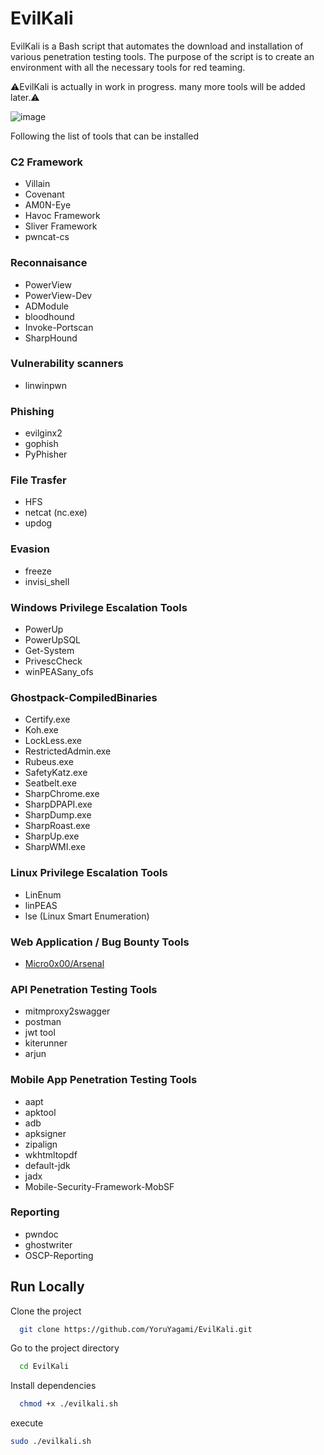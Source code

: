# EvilKali

EvilKali is a Bash script that automates the download and installation of various penetration testing tools. 
The purpose of the script is to create an environment with all the necessary tools for red teaming.

⚠️EvilKali is actually in work in progress. many more tools will be added later.⚠️

![image](https://github.com/YoruYagami/EvilKali/assets/70035442/60ac968a-276e-45b2-b564-0468b61703d3)

Following the list of tools that can be installed

### C2 Framework
- Villain
- Covenant
- AM0N-Eye
- Havoc Framework
- Sliver Framework
- pwncat-cs

### Reconnaisance
- PowerView
- PowerView-Dev
- ADModule
- bloodhound
- Invoke-Portscan
- SharpHound

### Vulnerability scanners
- linwinpwn

### Phishing
- evilginx2
- gophish
- PyPhisher

### File Trasfer
- HFS
- netcat (nc.exe)
- updog

### Evasion
- freeze
- invisi_shell

### Windows Privilege Escalation Tools
- PowerUp
- PowerUpSQL
- Get-System
- PrivescCheck
- winPEASany_ofs

### Ghostpack-CompiledBinaries
- Certify.exe
- Koh.exe
- LockLess.exe
- RestrictedAdmin.exe
- Rubeus.exe
- SafetyKatz.exe
- Seatbelt.exe
- SharpChrome.exe
- SharpDPAPI.exe
- SharpDump.exe
- SharpRoast.exe
- SharpUp.exe
- SharpWMI.exe

### Linux Privilege Escalation Tools
- LinEnum
- linPEAS
- lse (Linux Smart Enumeration)

### Web Application / Bug Bounty Tools
- [Micro0x00/Arsenal](https://github.com/Micro0x00/Arsenal/tree/main)

### API Penetration Testing Tools
- mitmproxy2swagger
- postman
- jwt tool
- kiterunner
- arjun

### Mobile App Penetration Testing Tools
- aapt
- apktool
- adb
- apksigner
- zipalign
- wkhtmltopdf
- default-jdk
- jadx
- Mobile-Security-Framework-MobSF

### Reporting
- pwndoc
- ghostwriter
- OSCP-Reporting

## Run Locally

Clone the project

```bash
  git clone https://github.com/YoruYagami/EvilKali.git
```

Go to the project directory

```bash
  cd EvilKali
```

Install dependencies

```bash
  chmod +x ./evilkali.sh
```

execute 

```bash
sudo ./evilkali.sh
```
